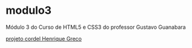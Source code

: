 # modulo3
 Módulo 3 do Curso de HTML5 e CSS3 do professor Gustavo Guanabara

 <a href="index.html" target="_blank">projeto cordel Henrique Greco</a>
